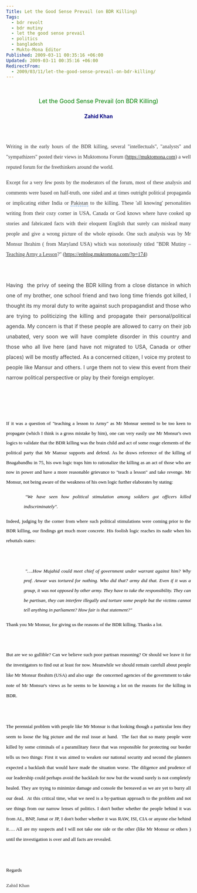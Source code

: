 ```yaml
---
Title: Let the Good Sense Prevail (on BDR Killing)
Tags:
  - bdr revolt
  - bdr mutiny
  - let the good sense prevail
  - politics
  - bangladesh
  - Mukto-Mona Editor
Published: 2009-03-11 00:35:16 +06:00
Updated: 2009-03-11 00:35:16 +06:00
RedirectFrom:
  - 2009/03/11/let-the-good-sense-prevail-on-bdr-killing/
---
```


<span style="font-family: Georgia;"> 
<div class="MsoNormal" style="margin: 0in 0in 0pt; text-align: justify;">
<p style="line-height: 200%; text-align: center;"><span style="font-size: medium; color: #008000;">Let the Good Sense Prevail (on BDR Killing)</span></p>
<p style="line-height: 200%; text-align: center;"><strong><span style="color: #000080;">Zahid Khan</span></strong></p>

</div>
<span style="font-size: 10pt; color: #333333; font-family: Georgia;">
<p style="line-height: 200%;"> </p>

</span>
<div class="MsoNormal" style="margin: 0in 0in 0pt; text-align: justify;"><span style="color: #333333;">
<p style="line-height: 200%;"><span style="font-family: Verdana;">Writing in the early hours of the BDR killing, several "intellectuals", "analysts" and "sympathizers" posted their views in Muktomona Forum (<a rel="nofollow" href="https://enblog.muktomona.com/?p=174" target="_blank"><span id="lw_1236709246_0" class="yshortcuts">https://muktomona.com</span></a>) a well reputed forum for the freethinkers around the world. </span></p>

</span><span style="color: #333333; font-family: Georgia;">
<div class="MsoNormal" style="margin: 0in 0in 0pt; text-align: justify;">
<p style="line-height: 200%;"><span style="font-family: Verdana;">Except for a very few posts by the moderators of the forum, most of these analysis and comments were based on half-truth, one sided and at times outright political propaganda or implicating either <span id="lw_1236709246_1" class="yshortcuts">India</span> or <span id="lw_1236709246_2" class="yshortcuts" style="cursor: hand; border-bottom: #0066cc 1px dashed;">Pakistan</span> to the killing. These 'all knowing' personalities writing from their cozy corner in USA, Canada or God knows where have cooked up stories and fabricated facts with their eloquent English that surely can mislead many people and give a wrong picture of the whole episode. One such analysis was by Mr Monsur Ibrahim ( from Maryland USA) which was notoriously titled "BDR Mutiny – <span style="text-decoration: underline;">Teaching Army a Lesson</span>?" (<a rel="nofollow" href="https://enblog.muktomona.com/?p=174" target="_blank"><span id="lw_1236709246_3" class="yshortcuts">https://enblog.muktomona.com/?p=174</span></a>)
<div class="MsoNormal" style="margin: 0in 0in 0pt; text-align: justify;">
<p style="line-height: 200%;"> </p>

</div>
<div class="MsoNormal" style="margin: 0in 0in 0pt; text-align: justify;">
<p style="line-height: 200%;">Having  the privy of seeing the BDR killing from a close distance in which one of my brother, one school friend and two long time friends got killed, I thought its my moral duty to write against such propagandist and those who are trying to politicizing the killing and propagate their personal/political agenda. My concern is that if these people are allowed to carry on their job unabated, very soon we will have complete disorder in this country and those who all live here (and have not migrated to USA, Canada or other places) will be mostly affected. As a concerned citizen, I voice my protest to people like Mansur and others. I urge them not to view this event from their narrow political perspective or play by their foreign employer.</p>

</div>
<font face="Verdana">
<div class="MsoNormal" style="margin: 0in 0in 0pt; text-align: justify;">
<p style="line-height: 200%;"> </p>

</div>
</font></span></div>
<div class="MsoNormal" style="margin: 0in 0in 0pt; text-align: justify;">
<p style="line-height: 200%;"> </p>

</div>
</span><span style="font-size: 10pt; color: #333333; font-family: Georgia;">
<div class="MsoNormal" style="margin: 0in 0in 0pt;">
<p style="line-height: 200%;"><span style="font-family: Verdana;"><span style="font-size: small; color: #000000;">If it was a question of "teaching a lesson to Army" as Mr Monsur seemed to be too keen to propagate (which I think is a gross mistake by him), one can very easily use Mr Monsur's own logics to validate that the BDR killing was the brain child and act of some rouge elements of the political party that Mr Mansur supports and defend. As he draws reference of the killing of Bnagabandhu in 75, his own logic traps him to rationalize the killing as an act of those who are now in power and have a more reasonable grievance to "teach a lesson" and take revenge. Mr Monsur, not being aware of the weakness of his own logic further elaborates by stating:</span></span></p>

</div>
<div class="MsoNormal" style="margin: 0in 0in 0pt 0.5in; text-indent: 3pt;">
<p style="line-height: 200%;"><em><span style="font-family: Verdana;"><span style="font-size: small; color: #000000;">"We have seen how political stimulation among soldiers got officers killed indiscriminately".</span></span></em></p>

</div>
<div class="MsoNormal" style="margin: 0in 0in 0pt;">
<p style="line-height: 200%;"><span style="font-family: Verdana;"><span style="font-size: small; color: #000000;">Indeed, judging by the corner from where such political stimulations were coming prior to the BDR killing, our findings get much more concrete. His foolish logic reaches its nadir when his rebuttals states:</span></span></p>

</div>
</span><span style="color: #333333; font-family: Georgia;">
<div class="MsoNormal" style="margin: 0in 0in 0pt 0.5in; text-indent: 3pt;">
<p style="line-height: 200%;"><span style="font-family: Verdana;"> </span></p>

</div>
</span><span style="font-size: 10pt; color: #333333; font-family: Georgia;">
<div class="MsoNormal" style="margin: 0in 0in 0pt 0.5in; text-indent: 3pt;">
<p style="line-height: 200%;"><em><span style="font-family: Verdana;"><span style="font-size: small; color: #000000;">"….How Mujahid could meet chief of government under warrant against him? Why prof. Anwar was tortured for nothing. Who did that? army did that. Even if it was a group, it was not opposed by other army. They have to take the responsibility. They can be partisan, they can interfere illegally and torture some people but the victims cannot tell anything in parliament? How fair is that statement?"</span></span></em></p>

</div>
<div class="MsoNormal" style="margin: 0in 0in 0pt;">
<p style="line-height: 200%;"><span style="font-family: Verdana;"><span style="font-size: small; color: #000000;">Thank you Mr Monsur, for giving us the reasons of the BDR killing. Thanks a lot.</span></span></p>

</div>
<div class="MsoNormal" style="margin: 0in 0in 0pt;">
<p style="line-height: 200%;"><span style="font-family: Verdana;"><span style="font-size: small; color: #000000;"> </span></span></p>

</div>
</span></div>
</span>
<div class="MsoNormal" style="margin: 0in 0in 0pt; text-align: justify;">
<p style="line-height: 200%;"><span style="font-size: 10pt; color: #333333; font-family: Verdana;"><span style="font-size: small; color: #000000;">But are we so gullible? Can we believe such poor partisan reasoning? Or should we leave it for the investigators to find out at least for now. Meanwhile we should remain carefull about people like Mr Monsur Ibrahim (USA) and also urge  the concerned agencies of the government to take note of Mr Monsur's views as he seems to be knowing a lot on the reasons for the killing in BDR. </span></span></p>

</div>
<div class="MsoNormal" style="margin: 0in 0in 0pt; text-align: justify;">
<p style="line-height: 200%;"><span style="font-size: 10pt; color: #333333; font-family: Verdana;"><span style="font-size: small; color: #000000;"> </span></span></p>

</div>
<div class="MsoNormal" style="margin: 0in 0in 0pt; text-align: justify;">
<p style="line-height: 200%;"><span style="font-size: 10pt; color: #333333; font-family: Verdana;"><span style="font-size: small; color: #000000;">The perennial problem with people like Mr Monsur is that looking though a particular lens they seem to loose the big picture and the real issue at hand.  The fact that so many people were killed by some criminals of a paramilitary force that was responsible for protecting our border tells us two things: First it was aimed to weaken our national security and second the planners expected a backlash that would have made the situation worse. The diligence and prudence of our leadership could perhaps avoid the backlash for now but the wound surely is not completely healed. They are trying to minimize damage and console the bereaved as we are yet to burry all our dead.  At this critical time, what we need is a by-partisan approach to the problem and not see things from our narrow lenses of politics. I don't bother whether the people behind it was from AL, BNP, Jamat or JP, I don't bother whether it was RAW, ISI, CIA or anyone else behind it…. All are my suspects and I will not take one side or the other (like Mr Monsur or others ) until the investigation is over and all facts are revealed.</span></span></p>

</div>
<div class="MsoNormal" style="margin: 0in 0in 0pt; text-align: justify;">
<p style="line-height: 200%;"><span style="font-size: 10pt; color: #333333; font-family: Verdana;"><span style="font-size: small; color: #000000;"> </span></span></p>

</div>
<div class="MsoNormal" style="margin: 0in 0in 0pt; text-align: justify;">
<p style="line-height: 200%;"><span style="font-size: 10pt; color: #333333; font-family: Verdana;"><span style="font-size: small; color: #000000;">Regards</span></span></p>

</div>
<div class="MsoNormal" style="margin: 0in 0in 0pt; text-align: justify;">
<p style="line-height: 200%;"><span style="font-size: small; color: #000000;"><span style="font-family: Verdana;"><span style="font-size: 10pt; color: #333333;">Zahid</span></span><span style="font-family: Verdana;"><span style="font-size: 10pt; color: #333333;"> Khan</span></span></span></p>

</div>
